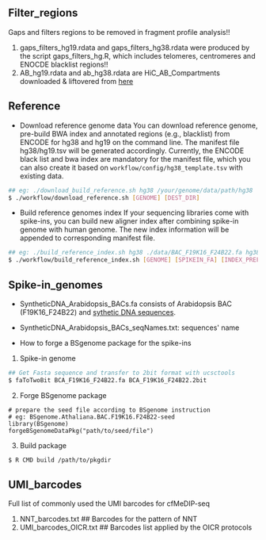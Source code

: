 ## Filter_regions
Gaps and filters regions to be removed in fragment profile analysis!!  
1) gaps_filters_hg19.rdata and gaps_filters_hg38.rdata were produced by the script gaps_filters_hg.R, which includes telomeres, centromeres and ENOCDE blacklist regions!!
2) AB_hg19.rdata and ab_hg38.rdata are HiC_AB_Compartments downloaded & liftovered from [here](https://raw.githubusercontent.com/Jfortin1/HiC_AB_Compartments/master/data/hic_compartments_100kb_ebv_2014.txt)

## Reference
* Download reference genome data
You can download reference genome, pre-build BWA index and annotated regions (e.g., blacklist) from ENCODE for hg38 and hg19 on the command line. The manifest file hg38/hg19.tsv will be generated accordingly. Currently, the ENCODE black list and bwa index are mandatory for the manifest file, which you can also create it based on `workflow/config/hg38_template.tsv` with existing data.

```bash
## eg: ./download_build_reference.sh hg38 /your/genome/data/path/hg38
$ ./workflow/download_reference.sh [GENOME] [DEST_DIR]
```

* Build reference genomes index
If your sequencing libraries come with spike-ins, you can build new aligner index after combining spike-in genome with human genome. The new index information will be appended to corresponding manifest file.

```bash
## eg: ./build_reference_index.sh hg38 ./data/BAC_F19K16_F24B22.fa hg38_BAC_F19K16_F24B22 /your/genome/data/path/hg38
$ ./workflow/build_reference_index.sh [GENOME] [SPIKEIN_FA] [INDEX_PREFIX] [DEST_DIR]
```


## Spike-in_genomes
* SyntheticDNA_Arabidopsis_BACs.fa consists of Arabidopsis BAC (F19K16_F24B22) and [sythetic DNA sequences](https://github.com/hoffmangroup/2020spikein/tree/master/Preprocessing).

* SyntheticDNA_Arabidopsis_BACs_seqNames.txt: sequences' name

* How to forge a BSgenome package for the spike-ins
1) Spike-in genome
  ```bash
  ## Get Fasta sequence and transfer to 2bit format with ucsctools
  $ faToTwoBit BCA_F19K16_F24B22.fa BCA_F19K16_F24B22.2bit
  ```
2) Forge BSgenome package
  ```{r }
  # prepare the seed file according to BSgenome instruction
  # eg: BSgenome.Athaliana.BAC.F19K16.F24B22-seed
  library(BSgenome)
  forgeBSgenomeDataPkg("path/to/seed/file")
  ```
3) Build package
  ```bash
  $ R CMD build /path/to/pkgdir
  ```  

## UMI_barcodes
Full list of commonly used the UMI barcodes for cfMeDIP-seq
1) NNT_barcodes.txt           ## Barcodes for the pattern of NNT
2) UMI_barcodes_OICR.txt      ## Barcodes list applied by the OICR protocols  
